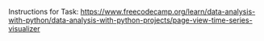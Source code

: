 Instructions for Task: https://www.freecodecamp.org/learn/data-analysis-with-python/data-analysis-with-python-projects/page-view-time-series-visualizer
